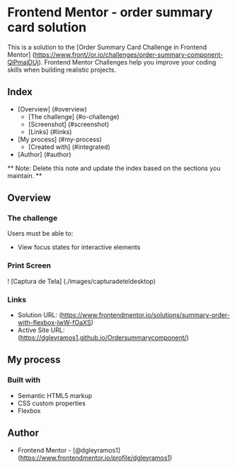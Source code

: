 # Frontend Mentor - order summary card solution

This is a solution to the [Order Summary Card Challenge in Frontend Mentor] (https://www.front//or.io/challenges/order-summary-component-QlPmajDUj). Frontend Mentor Challenges help you improve your coding skills when building realistic projects.

## Index

- [Overview] (#overview)
  - [The challenge] (#o-challenge)
  - [Screenshot] (#screenshot)
  - [Links] (#links)
- [My process] (#my-process)
  - [Created with] (#integrated)
- [Author] (#author)

** Note: Delete this note and update the index based on the sections you maintain. **

## Overview

### The challenge

Users must be able to:

- View focus states for interactive elements

### Print Screen

! [Captura de Tela] (./images/capturadeteldesktop)

### Links

- Solution URL: (https://www.frontendmentor.io/solutions/summary-order-with-flexbox-lwW-fOaXS)
- Active Site URL: (https://dgleyramos1.github.io/Ordersummarycomponent/)

## My process

### Built with

- Semantic HTML5 markup
- CSS custom properties
- Flexbox


## Author

- Frontend Mentor - [@dgleyramos1] (https://www.frontendmentor.io/profile/dgleyramos1)
